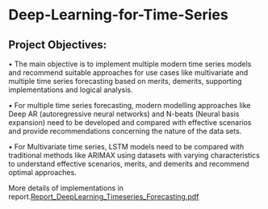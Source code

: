 # Deep-Learning-for-Time-Series

## Project Objectives:
• The main objective is to implement multiple modern time series models and 
recommend suitable approaches for use cases like multivariate and multiple time 
series forecasting based on merits, demerits, supporting implementations and logical 
analysis.

• For multiple time series forecasting, modern modelling approaches like Deep AR 
(autoregressive neural networks) and N-beats (Neural basis expansion) need to be 
developed and compared with effective scenarios and provide recommendations 
concerning the nature of the data sets.

• For Multivariate time series, LSTM models need to be compared with traditional 
methods like ARIMAX using datasets with varying characteristics to understand 
effective scenarios, merits, and demerits and recommend optimal approaches.

More details of implementations in report.[Report_DeepLearning_Timeseries_Forecasting.pdf](https://github.com/chindamsaidheeraj/Deep-Learning-for-Time-Series/blob/main/Report_DeepLearning_Timeseries_Forecasting.pdf)
